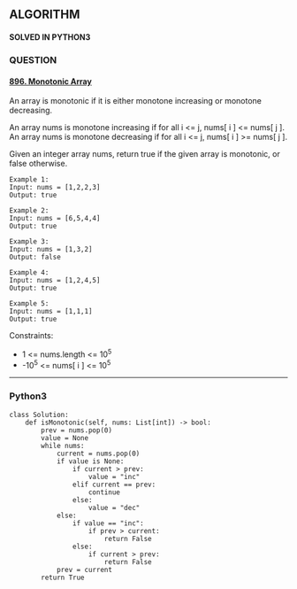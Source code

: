 ## ALGORITHM

#### SOLVED IN PYTHON3
### QUESTION

#### [896. Monotonic Array](https://leetcode.com/problems/monotonic-array/)

An array is monotonic if it is either monotone increasing or monotone decreasing.

An array nums is monotone increasing if for all i <= j, nums[ i ] <= nums[ j ]. An array nums is monotone decreasing if for all i <= j, nums[ i ] >= nums[ j ].

Given an integer array nums, return true if the given array is monotonic, or false otherwise.

```
Example 1:
Input: nums = [1,2,2,3]
Output: true

Example 2:
Input: nums = [6,5,4,4]
Output: true

Example 3:
Input: nums = [1,3,2]
Output: false

Example 4:
Input: nums = [1,2,4,5]
Output: true

Example 5:
Input: nums = [1,1,1]
Output: true
```

Constraints:

* 1 <= nums.length <= 10<sup>5</sup>
* -10<sup>5</sup> <= nums[ i ] <= 10<sup>5</sup>

-----

### Python3

```py3
class Solution:
    def isMonotonic(self, nums: List[int]) -> bool:
        prev = nums.pop(0)
        value = None
        while nums:
            current = nums.pop(0)
            if value is None:
                if current > prev:
                    value = "inc"
                elif current == prev:
                    continue
                else:
                    value = "dec"
            else:
                if value == "inc":
                    if prev > current:
                        return False
                else:
                    if current > prev:
                        return False
            prev = current
        return True        
```
